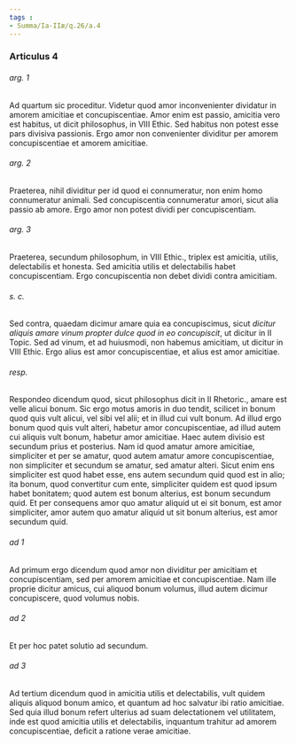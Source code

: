 ```yaml
---
tags : 
- Summa/Ia-IIæ/q.26/a.4
---
```


### Articulus 4

###### arg. 1
Ad quartum sic proceditur. Videtur quod amor inconvenienter dividatur in amorem amicitiae et concupiscentiae. Amor enim est passio, amicitia vero est habitus, ut dicit philosophus, in VIII Ethic. Sed habitus non potest esse pars divisiva passionis. Ergo amor non convenienter dividitur per amorem concupiscentiae et amorem amicitiae.

###### arg. 2
Praeterea, nihil dividitur per id quod ei connumeratur, non enim homo connumeratur animali. Sed concupiscentia connumeratur amori, sicut alia passio ab amore. Ergo amor non potest dividi per concupiscentiam.

###### arg. 3
Praeterea, secundum philosophum, in VIII Ethic., triplex est amicitia, utilis, delectabilis et honesta. Sed amicitia utilis et delectabilis habet concupiscentiam. Ergo concupiscentia non debet dividi contra amicitiam.

###### s. c.
Sed contra, quaedam dicimur amare quia ea concupiscimus, sicut *dicitur aliquis amare vinum propter dulce quod in eo concupiscit*, ut dicitur in II Topic. Sed ad vinum, et ad huiusmodi, non habemus amicitiam, ut dicitur in VIII Ethic. Ergo alius est amor concupiscentiae, et alius est amor amicitiae.

###### resp.
Respondeo dicendum quod, sicut philosophus dicit in II Rhetoric., amare est velle alicui bonum. Sic ergo motus amoris in duo tendit, scilicet in bonum quod quis vult alicui, vel sibi vel alii; et in illud cui vult bonum. Ad illud ergo bonum quod quis vult alteri, habetur amor concupiscentiae, ad illud autem cui aliquis vult bonum, habetur amor amicitiae. Haec autem divisio est secundum prius et posterius. Nam id quod amatur amore amicitiae, simpliciter et per se amatur, quod autem amatur amore concupiscentiae, non simpliciter et secundum se amatur, sed amatur alteri. Sicut enim ens simpliciter est quod habet esse, ens autem secundum quid quod est in alio; ita bonum, quod convertitur cum ente, simpliciter quidem est quod ipsum habet bonitatem; quod autem est bonum alterius, est bonum secundum quid. Et per consequens amor quo amatur aliquid ut ei sit bonum, est amor simpliciter, amor autem quo amatur aliquid ut sit bonum alterius, est amor secundum quid.

###### ad 1
Ad primum ergo dicendum quod amor non dividitur per amicitiam et concupiscentiam, sed per amorem amicitiae et concupiscentiae. Nam ille proprie dicitur amicus, cui aliquod bonum volumus, illud autem dicimur concupiscere, quod volumus nobis.

###### ad 2
Et per hoc patet solutio ad secundum.

###### ad 3
Ad tertium dicendum quod in amicitia utilis et delectabilis, vult quidem aliquis aliquod bonum amico, et quantum ad hoc salvatur ibi ratio amicitiae. Sed quia illud bonum refert ulterius ad suam delectationem vel utilitatem, inde est quod amicitia utilis et delectabilis, inquantum trahitur ad amorem concupiscentiae, deficit a ratione verae amicitiae.

